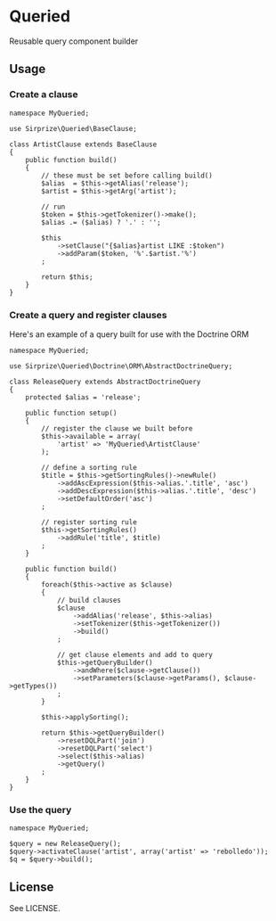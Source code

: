 # Queried

Reusable query component builder

## Usage

### Create a clause

    namespace MyQueried;

    use Sirprize\Queried\BaseClause;

    class ArtistClause extends BaseClause
    {
        public function build()
        {
            // these must be set before calling build()
            $alias  = $this->getAlias('release');
            $artist = $this->getArg('artist');

            // run
            $token = $this->getTokenizer()->make();
            $alias .= ($alias) ? '.' : '';

            $this
                ->setClause("{$alias}artist LIKE :$token")
                ->addParam($token, '%'.$artist.'%')
            ;

            return $this;
        }
    }

### Create a query and register clauses

Here's an example of a query built for use with the Doctrine ORM

    namespace MyQueried;

    use Sirprize\Queried\Doctrine\ORM\AbstractDoctrineQuery;

    class ReleaseQuery extends AbstractDoctrineQuery
    {
        protected $alias = 'release';
        
        public function setup()
        {
            // register the clause we built before
            $this->available = array(
                'artist' => 'MyQueried\ArtistClause'
            );
            
            // define a sorting rule
            $title = $this->getSortingRules()->newRule()
                ->addAscExpression($this->alias.'.title', 'asc')
                ->addDescExpression($this->alias.'.title', 'desc')
                ->setDefaultOrder('asc')
            ;
            
            // register sorting rule
            $this->getSortingRules()
                ->addRule('title', $title)
            ;
        }
        
        public function build()
        {
            foreach($this->active as $clause)
            {
                // build clauses
                $clause
                    ->addAlias('release', $this->alias)
                    ->setTokenizer($this->getTokenizer())
                    ->build()
                ;
                
                // get clause elements and add to query
                $this->getQueryBuilder()
                    ->andWhere($clause->getClause())
                    ->setParameters($clause->getParams(), $clause->getTypes())
                ;
            }
            
            $this->applySorting();
            
            return $this->getQueryBuilder()
                ->resetDQLPart('join')
                ->resetDQLPart('select')
                ->select($this->alias)
                ->getQuery()
            ;
        }
    }

### Use the query

    namespace MyQueried;
    
    $query = new ReleaseQuery();
    $query->activateClause('artist', array('artist' => 'rebolledo'));
    $q = $query->build();

## License

See LICENSE.
